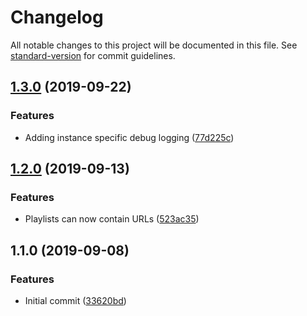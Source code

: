 # Changelog

All notable changes to this project will be documented in this file. See [standard-version](https://github.com/conventional-changelog/standard-version) for commit guidelines.

## [1.3.0](https://devt.de///compare/v1.2.0...v1.3.0) (2019-09-22)


### Features

* Adding instance specific debug logging ([77d225c](https://devt.de///commit/77d225c))



## [1.2.0](https://devt.de///compare/v1.1.0...v1.2.0) (2019-09-13)


### Features

* Playlists can now contain URLs ([523ac35](https://devt.de///commit/523ac35))



## 1.1.0 (2019-09-08)


### Features

* Initial commit ([33620bd](https://devt.de///commit/33620bd))
